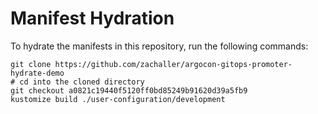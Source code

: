 # Manifest Hydration

To hydrate the manifests in this repository, run the following commands:

```shell
git clone https://github.com/zachaller/argocon-gitops-promoter-hydrate-demo
# cd into the cloned directory
git checkout a0821c19440f5120ff0bd85249b91620d39a5fb9
kustomize build ./user-configuration/development
```
